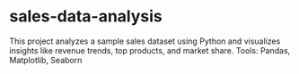 # sales-data-analysis

This project analyzes a sample sales dataset using Python and visualizes insights like revenue trends, top products, and market share.
Tools: Pandas, Matplotlib, Seaborn
